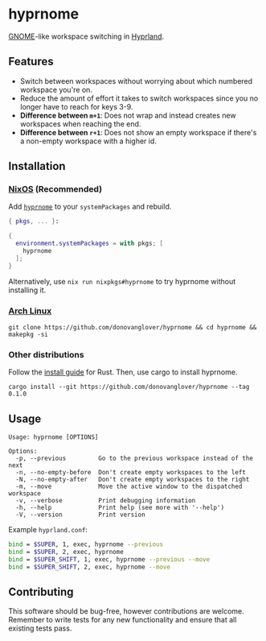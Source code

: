 # hyprnome

[GNOME](https://www.gnome.org/)-like workspace switching in [Hyprland](https://hyprland.org/).

## Features

- Switch between workspaces without worrying about which numbered workspace you're on.
- Reduce the amount of effort it takes to switch workspaces since you no longer have to reach for keys 3-9.
- **Difference between `m+1`**: Does not wrap and instead creates new workspaces when reaching the end.
- **Difference between `r+1`**: Does not show an empty workspace if there's a non-empty workspace with a higher id.

## Installation

### [NixOS](https://nixos.wiki/wiki/Overview_of_the_NixOS_Linux_distribution) (Recommended)

Add [`hyprnome`](https://search.nixos.org/packages?channel=unstable&query=hyprnome) to your `systemPackages` and rebuild.

```nix
{ pkgs, ... }:

{
  environment.systemPackages = with pkgs; [
    hyprnome
  ];
}
```

Alternatively, use `nix run nixpkgs#hyprnome` to try hyprnome without installing it.

### [Arch Linux](https://archlinux.org/)

```fish
git clone https://github.com/donovanglover/hyprnome && cd hyprnome && makepkg -si
```

### Other distributions

Follow the [install guide](https://www.rust-lang.org/tools/install) for Rust. Then, use cargo to install hyprnome.

```fish
cargo install --git https://github.com/donovanglover/hyprnome --tag 0.1.0
```

## Usage

```man
Usage: hyprnome [OPTIONS]

Options:
  -p, --previous         Go to the previous workspace instead of the next
  -n, --no-empty-before  Don't create empty workspaces to the left
  -N, --no-empty-after   Don't create empty workspaces to the right
  -m, --move             Move the active window to the dispatched workspace
  -v, --verbose          Print debugging information
  -h, --help             Print help (see more with '--help')
  -V, --version          Print version
```

Example `hyprland.conf`:

```bash
bind = $SUPER, 1, exec, hyprnome --previous
bind = $SUPER, 2, exec, hyprnome
bind = $SUPER_SHIFT, 1, exec, hyprnome --previous --move
bind = $SUPER_SHIFT, 2, exec, hyprnome --move
```

## Contributing

This software should be bug-free, however contributions are welcome. Remember to write tests for any new functionality and ensure that all existing tests pass.
